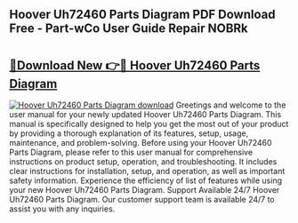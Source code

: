 ## Hoover Uh72460 Parts Diagram PDF Download Free - Part-wCo User Guide Repair NOBRk

# <h2><a href="http://dfqksga.blite.top/?on=Hoover+Uh72460+Parts+Diagram">🔗Download New 👉🔴 Hoover Uh72460 Parts Diagram</a></h2>

[![Hoover Uh72460 Parts Diagram download](https://i.imgur.com/lujVjoI.png)](http://dfqksga.blite.top/?on=Hoover+Uh72460+Parts+Diagram)
Greetings and welcome to the user manual for your newly updated Hoover Uh72460 Parts Diagram. This manual is specifically designed to help you get the most out of your product by providing a thorough explanation of its features, setup, usage, maintenance, and problem-solving. Before using your Hoover Uh72460 Parts Diagram, please refer to this user manual for comprehensive instructions on product setup, operation, and troubleshooting. It includes clear instructions for installation, setup, and operation, as well as important safety information. Experience the efficiency of list of features while using your new Hoover Uh72460 Parts Diagram. Support Available 24/7 Hoover Uh72460 Parts Diagram. Our customer support team is available 24/7 to assist you with any inquiries.
